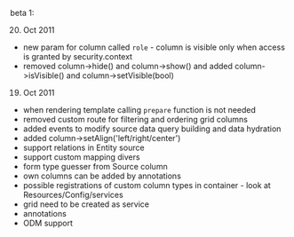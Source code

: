beta 1:

 20. Oct 2011

 - new param for column called `role` - column is visible only when access is granted by security.context
 - removed column->hide() and column->show() and added column->isVisible() and column->setVisible(bool)

 19. Oct 2011

 - when rendering template calling `prepare` function is not needed
 - removed custom route for filtering and ordering grid columns
 - added events to modify source data query building and data hydration
 - added column->setAlign('left/right/center')
 - support relations in Entity source
 - support custom mapping divers
 - form type guesser from Source column
 - own columns can be added by annotations
 - possible registrations of custom column types in container - look at Resources/Config/services
 - grid need to be created as service
 - annotations
 - ODM support